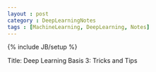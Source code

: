 ```yaml
---
layout : post
category : DeepLearningNotes
tags : [MachineLearning, DeepLearning, Notes]
---
```


{% include JB/setup %}

Title: Deep Learning Basis 3: Tricks and Tips


 